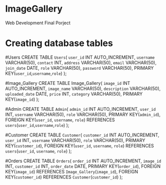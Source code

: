# ImageGallery
Web Development Final Porject
# Creating database tables

#Users
CREATE TABLE `Users`(
    `user_id` INT AUTO_INCREMENT,
    `username` VARCHAR(50),
    `contact` INT,
    `address` VARCHAR(50),
    `email` VARCHAR(50),
    `join_date` DATE,
    `role` VARCHAR(50),
    `password` VARCHAR(50),
    PRIMARY KEY(`user_id`,`username`,`role`)
);

#Image_Gallery
CREATE TABLE Image_Gallery( 
    `image_id` INT AUTO_INCREMENT, 
    `image_name` VARCHAR(50), 
    `description` VARCHAR(50), 
    `uploaded_date` DATE, 
    `price` INT, 
    `category` VARCHAR(50), 
    PRIMARY KEY(`image_id`) 
);

#Admin
CREATE TABLE `Admin`( 
    `admin_id` INT AUTO_INCREMENT, 
    `user_id` INT, 
    `username` VARCHAR(50), 
    `role` VARCHAR(50), 
    PRIMARY KEY(`admin_id`), 
    FOREIGN KEY(`user_id`, `username`, `role`) REFERENCES `users`(`user_id`,`username`,`role`) 
);

#Customer
CREATE TABLE `Customer`(
    `customer_id` INT AUTO_INCREMENT,
    `user_id` INT,
    `username` VARCHAR(50),
    `role` VARCHAR(50),
    PRIMARY KEY(`customer_id`),
    FOREIGN KEY(`user_id`, `username`, `role`) REFERENCES `users`(`user_id`, `username`, `role`)
);

#Orders
CREATE TABLE `Orders`( 
    `order_id` INT AUTO_INCREMENT, 
    `image_id` INT, 
    `customer_id` INT, 
    `order_date` DATE, 
    PRIMARY KEY(`order_id`), 
    FOREIGN KEY(`image_id`) REFERENCES `Image_Gallery`(`image_id`), 
    FOREIGN KEY(`customer_id`) REFERENCES `Customer`(`customer_id`) 
);


